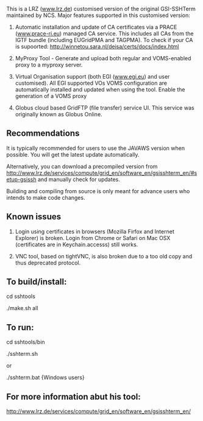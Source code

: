 This is a LRZ (www.lrz.de) customised version of the original GSI-SSHTerm maintained by NCS.
Major  features supported in this customised version:

1) Automatic installation and update of CA certificates via a PRACE (www.prace-ri.eu) managed CA service. This includes all CAs from the IGTF bundle (including EUGridPMA and TAGPMA). To check if your CA is supoorted: http://winnetou.sara.nl/deisa/certs/docs/index.html

2) MyProxy Tool - Generate and upload both regular and VOMS-enabled proxy to a myproxy server.

3) Virtual Organisation support (both EGI (www.egi.eu) and user customised). All EGI supported VOs VOMS configuration are automatically installed and updated when using the tool. Enable the generation of a VOMS proxy

4) Globus cloud based GridFTP (file transfer) service UI. This service was originally known as Globus Online.


Recommendations
---------------

It is typically recommended for users to use the JAVAWS version when possible. You will get the latest update automatically.

Alternatively, you can download a precompiled version from http://www.lrz.de/services/compute/grid_en/software_en/gsisshterm_en/#setup-gsissh  and manually check for updates.

Building and compiling from source is only meant for advance users who intends to make code changes.


Known issues
------------

1)  Login using certificates in browsers (Mozilla Firfox and Internet Explorer) is broken. Login from Chrome or Safari on Mac OSX (certificates are in Keychain.accesss) still works.

2) VNC tool, based on tightVNC, is also broken due to a too old copy and thus deprecated protocol.



To build/install:
------------------------

cd sshtools

./make.sh all


To run:
-------

cd sshtools/bin

./sshterm.sh     

or 

./sshterm.bat    {Windows users}

For more information abut his tool:
------------------------------------

http://www.lrz.de/services/compute/grid_en/software_en/gsisshterm_en/





